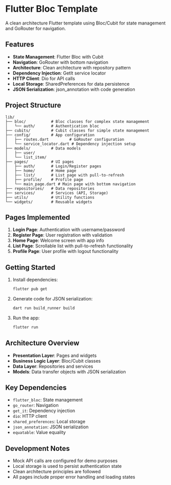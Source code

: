 # Flutter Bloc Template

A clean architecture Flutter template using Bloc/Cubit for state management and GoRouter for navigation.

## Features

- **State Management**: Flutter Bloc with Cubit
- **Navigation**: GoRouter with bottom navigation
- **Architecture**: Clean architecture with repository pattern
- **Dependency Injection**: GetIt service locator
- **HTTP Client**: Dio for API calls
- **Local Storage**: SharedPreferences for data persistence
- **JSON Serialization**: json_annotation with code generation

## Project Structure

```
lib/
├── bloc/           # Bloc classes for complex state management
│   └── auth/       # Authentication bloc
├── cubits/         # Cubit classes for simple state management
├── config/         # App configuration
│   ├── routes.dart         # GoRouter configuration
│   └── service_locator.dart # Dependency injection setup
├── models/         # Data models
│   ├── user/
│   └── list_item/
├── pages/          # UI pages
│   ├── auth/       # Login/Register pages
│   ├── home/       # Home page
│   ├── list/       # List page with pull-to-refresh
│   ├── profile/    # Profile page
│   └── main_page.dart # Main page with bottom navigation
├── repositories/   # Data repositories
├── services/       # Services (API, Storage)
├── utils/          # Utility functions
└── widgets/        # Reusable widgets
```

## Pages Implemented

1. **Login Page**: Authentication with username/password
2. **Register Page**: User registration with validation
3. **Home Page**: Welcome screen with app info
4. **List Page**: Scrollable list with pull-to-refresh functionality
5. **Profile Page**: User profile with logout functionality

## Getting Started

1. Install dependencies:
   ```bash
   flutter pub get
   ```

2. Generate code for JSON serialization:
   ```bash
   dart run build_runner build
   ```

3. Run the app:
   ```bash
   flutter run
   ```

## Architecture Overview

- **Presentation Layer**: Pages and widgets
- **Business Logic Layer**: Bloc/Cubit classes
- **Data Layer**: Repositories and services
- **Models**: Data transfer objects with JSON serialization

## Key Dependencies

- `flutter_bloc`: State management
- `go_router`: Navigation
- `get_it`: Dependency injection
- `dio`: HTTP client
- `shared_preferences`: Local storage
- `json_annotation`: JSON serialization
- `equatable`: Value equality

## Development Notes

- Mock API calls are configured for demo purposes
- Local storage is used to persist authentication state
- Clean architecture principles are followed
- All pages include proper error handling and loading states